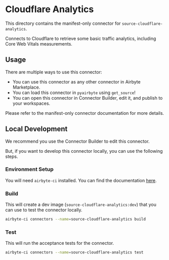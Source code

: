 # Cloudflare Analytics
This directory contains the manifest-only connector for `source-cloudflare-analytics`.

Connects to Cloudflare to retrieve some basic traffic analytics, including Core Web Vitals measurements.

## Usage
There are multiple ways to use this connector:
- You can use this connector as any other connector in Airbyte Marketplace.
- You can load this connector in `pyairbyte` using `get_source`!
- You can open this connector in Connector Builder, edit it, and publish to your workspaces.

Please refer to the manifest-only connector documentation for more details.

## Local Development
We recommend you use the Connector Builder to edit this connector.

But, if you want to develop this connector locally, you can use the following steps.

### Environment Setup
You will need `airbyte-ci` installed. You can find the documentation [here](airbyte-ci).

### Build
This will create a dev image (`source-cloudflare-analytics:dev`) that you can use to test the connector locally.
```bash
airbyte-ci connectors --name=source-cloudflare-analytics build
```

### Test
This will run the acceptance tests for the connector.
```bash
airbyte-ci connectors --name=source-cloudflare-analytics test
```

